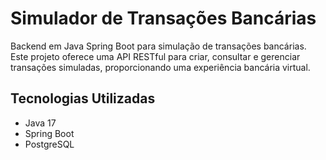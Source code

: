 # Simulador de Transações Bancárias

Backend em Java Spring Boot para simulação de transações bancárias. Este projeto oferece uma API RESTful para criar, consultar e gerenciar transações simuladas, proporcionando uma experiência bancária virtual.

## Tecnologias Utilizadas
- Java 17
- Spring Boot
- PostgreSQL
